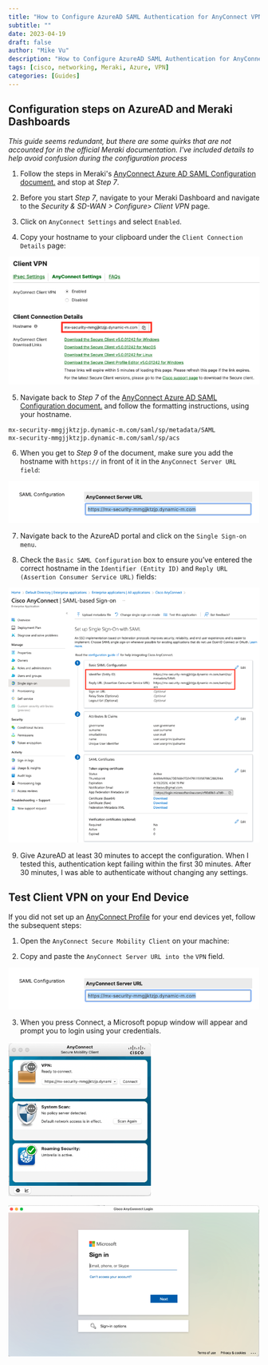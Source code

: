 ```yaml
---
title: "How to Configure AzureAD SAML Authentication for AnyConnect VPN on Meraki"
subtitle: ""
date: 2023-04-19
draft: false
author: "Mike Vu"
description: "How to Configure AzureAD SAML Authentication for AnyConnect VPN on Meraki"
tags: [cisco, networking, Meraki, Azure, VPN]
categories: [Guides]
---
```

## Configuration steps on AzureAD and Meraki Dashboards

*This guide seems redundant, but there are some quirks that are not accounted for in the official Meraki documentation. I've included details to help avoid confusion during the configuration process*

1. Follow the steps in Meraki's <a href="https://documentation.meraki.com/MX/Client_VPN/AnyConnect_on_the_MX_Appliance/AnyConnect_Azure_AD_SAML_Configuration">AnyConnect Azure AD SAML Configuration document.</a> and stop at *Step 7*.

2. Before you start *Step 7*, navigate to your Meraki Dashboard and navigate to the *Security & SD-WAN > Configure> Client VPN* page. 

3. Click on `AnyConnect Settings` and select `Enabled`. 

4. Copy your hostname to your clipboard under the `Client Connection Details` page:

![client-vpn-menu](client-vpn-meraki.png)

5. Navigate back to *Step 7* of the <a href="https://documentation.meraki.com/MX/Client_VPN/AnyConnect_on_the_MX_Appliance/AnyConnect_Azure_AD_SAML_Configuration">AnyConnect Azure AD SAML Configuration document.</a> and follow the formatting instructions, using your hostname. 

```
mx-security-mmgjjktzjp.dynamic-m.com/saml/sp/metadata/SAML
mx-security-mmgjjktzjp.dynamic-m.com/saml/sp/acs
```

6. When you get to *Step 9* of the document, make sure you add the hostname with `https://` in front of it in the `AnyConnect Server URL field`:

![anyconnect-server](anyconnect-server-url.png)

7. Navigate back to the AzureAD portal and click on the `Single Sign-on menu`.


8. Check the `Basic SAML Configuration` box to ensure you’ve entered the correct hostname in the `Identifier (Entity ID)` and `Reply URL (Assertion Consumer Service URL)` fields:

![azure-saml-menu](azure-saml-menu.png)

9. Give AzureAD at least 30 minutes to accept the configuration. When I tested this, authentication kept failing within the first 30 minutes. After 30 minutes, I was able to authenticate without changing any settings.

## Test Client VPN on your End Device

If you did not set up an <a href = "https://documentation.meraki.com/MX/Client_VPN/AnyConnect_on_the_MX_Appliance/Client_deployment">AnyConnect Profile</a> for your end devices yet, follow the subsequent steps:

1. Open the `AnyConnect Secure Mobility Client` on your machine:


2. Copy and paste the `AnyConnect Server URL into the` `VPN` field.

![server-url](anyconnect-server-url.png)

3. When you press Connect, a Microsoft popup window will appear and prompt you to login using your credentials.

![vpn-client](anyconnect-client.png)

![sso](sso-microsoft.png)



